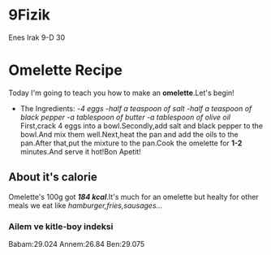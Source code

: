 # 9Fizik
Enes Irak 9-D 30
# Omelette Recipe
 Today I'm going to teach you how to make an **omelette**.Let's begin!
-  The Ingredients:
 -*4 eggs*
 -*half a teaspoon of salt*
 -*half a teaspoon of black pepper*
 -*a tablespoon of butter*
 -*a tablespoon of olive oil*
 First,crack 4 eggs into a bowl.Secondly,add salt and black pepper to the bowl.And mix them well.Next,heat the pan and add the oils to the pan.After that,put the mixture to the pan.Cook the omelette for **1-2** minutes.And serve it hot!Bon Apetit!

## About it's calorie
 Omelette's 100g got ***184 kcal***.It's much for an omelette but healty for other meals we eat like *hamburger,fries,sausages...*
 
 ### Ailem ve kitle-boy indeksi
  Babam:29.024
  Annem:26.84
  Ben:29.075
